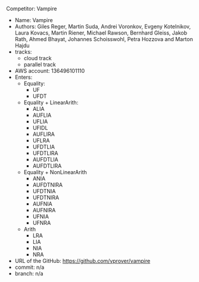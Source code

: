 Competitor: Vampire
 - Name: Vampire
 - Authors: Giles Reger, Martin Suda, Andrei Voronkov, Evgeny Kotelnikov, Laura Kovacs, Martin Riener, Michael Rawson, Bernhard Gleiss, Jakob Rath, Ahmed Bhayat, Johannes Schoisswohl, Petra Hozzova and Marton Hajdu
 - tracks:
     - cloud track
     - parallel track
 - AWS account: 136496101110
 - Enters:
   - Equality:
     - UF
     - UFDT
   - Equality + LinearArith:
     - ALIA
     - AUFLIA
     - UFLIA
     - UFIDL
     - AUFLIRA
     - UFLRA
     - UFDTLIA
     - UFDTLIRA
     - AUFDTLIA
     - AUFDTLIRA
   - Equality + NonLinearArith
     - ANIA
     - AUFDTNIRA
     - UFDTNIA
     - UFDTNIRA
     - AUFNIA
     - AUFNIRA
     - UFNIA
     - UFNRA
   - Arith
     - LRA
     - LIA
     - NIA
     - NRA
  - URL of the GitHub: https://github.com/vprover/vampire 
  - commit: n/a
  - branch: n/a

